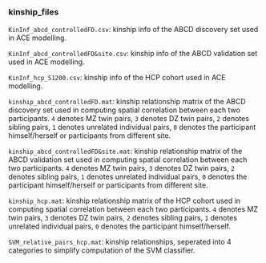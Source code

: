 ### kinship_files

`KinInf_abcd_controlledFD.csv`: kinship info of the ABCD discovery set used in ACE modelling. <br/>

`KinInf_abcd_controlledFD&site.csv`: kinship info of the ABCD validation set used in ACE modelling. <br/>

`KinInf_hcp_S1200.csv`: kinship info of the HCP cohort used in ACE modelling. <br/>

`kinship_abcd_controlledFD.mat`: kinship relationship matrix of the ABCD discovery set used in computing spatial correlation between each two participants. `4` denotes MZ twin pairs, `3` denotes DZ twin pairs, `2` denotes sibling pairs, `1` denotes unrelated individual pairs, `0` denotes the participant himself/herself or participants from different site. <br/>

`kinship_abcd_controlledFD&site.mat`: kinship relationship matrix of the ABCD validation set used in computing spatial correlation between each two participants. `4` denotes MZ twin pairs, `3` denotes DZ twin pairs, `2` denotes sibling pairs, `1` denotes unrelated individual pairs, `0` denotes the participant himself/herself or participants from different site. <br/>

`kinship_hcp.mat`: kinship relationship matrix of the HCP cohort used in computing spatial correlation between each two participants. `4` denotes MZ twin pairs, `3` denotes DZ twin pairs, `2` denotes sibling pairs, `1` denotes unrelated individual pairs, `0` denotes the participant himself/herself. <br/>

`SVM_relative_pairs_hcp.mat`: kinship relationships, seperated into 4 categories to simplify computation of the SVM classifier. <br/>
